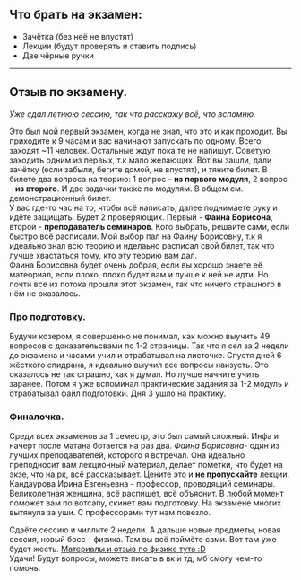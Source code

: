 ## Что брать на экзамен:
- Зачётка (без неё не впустят)
- Лекции (будут проверять и ставить подпись)
- Две чёрные ручки
---
## Отзыв по экзамену.
*Уже сдал летнюю сессию, так что расскажу всё, что вспомню.*<br>

Это был мой первый экзамен, когда не знал, что это и как проходит. Вы приходите к 9 часам и вас начинают запускать по одному. Всего заходят ~11 человек. Остальные ждут пока те не напишут. Советую заходить одним из первых, т.к мало желающих. Вот вы зашли, дали зачётку (если забыли, бегите домой, не впустят), и тяните билет. В билете два вопроса на теорию: 1 вопрос - **из первого модуля**, 2 вопрос - **из второго**. И две задачки также по модулям. В общем см. демонстрационный билет.<br>
У вас где-то час на то, чтобы всё написать, далее поднимаете руку и идёте защищать. Будет 2 проверяющих. Первый - **Фаина Борисона**, второй - **преподаватель семинаров**. Кого выбрать, решайте сами, если быстро всё расписали. Мой выбор пал на Фаину Борисовну, т.к я идеально знал всю теорию и иделаьно расписал свой билет, так что лучше хвастаться тому, кто эту теорию вам дал. <br>
Фаина Борисовна будет очень добрая, если вы хорошо знаете её матеориал, если плохо, плохо будет вам и лучше к ней не идти. Но почти все из потока прошли этот экзамен, так что ничего страшного в нём не оказалось.<br>
### Про подготовку.
Будучи козером, я совершенно не понимал, как можно выучить 49 вопросов с доказательсвами по  1-2 страницы. Так что я сел за 2 недели до экзамена и часами учил и отрабатывал на листочке. Спустя дней 6 жёсткого спидрана, я идеально выучил все вопросы наизусть. Это оказалось не так страшно, как я думал. Но лучше начните учить заранее. Потом я уже вспоминал практические задания за 1-2 модуль и отрабатывал файл подготовки. Дня 3 ушло на практику. 
### Финалочка.
Среди всех экзаменов за 1 семестр, это был самый сложный. Инфа и начерт после матана ботается на раз два. *Фаина Борисовна*- один из лучших преподавателей, которого я встречал. Она идеально преподносит вам лекционный материал, делает пометки, что будет на экзе, что на рк, всё рассказывает. Цените это и **не пропускайте** лекции. <br>
Кандаурова Ирина Евгеньевна - профессор, проводящий семинары. Великолепная женщина, всё распишет, всё объяснит. В любой момент поможет вам по вотсапу, скинет вам подготовку. На экзамене многих вытянула за уши. С профессорами тут нам повезло.<br>

Сдаёте сессию и чиллите 2 недели. А дальше новые предметы, новая сессия, новый босс - физика. Там вы всё поймёте сами. Вот там уже будет жесть. [Материалы и отзыв по физике тута :D](https://github.com/mightyK1ngRichard/IU5/tree/master/Term-2/Physics)<br>
Удачи! Будут вопросы, можете писать в вк и тд, мб смогу чем-то помочь.
